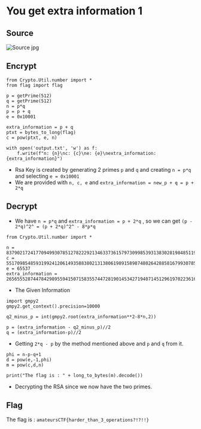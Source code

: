 # You get extra information 1

## Source

![Source jpg](source.jpg)

## Encrypt

```
from Crypto.Util.number import *
from flag import flag

p = getPrime(512)
q = getPrime(512)
n = p*q
p = p + q
e = 0x10001

extra_information = p + q
ptxt = bytes_to_long(flag)
c = pow(ptxt, e, n)

with open('output.txt', 'w') as f:
    f.write(f"n: {n}\nc: {c}\ne: {e}\nextra_information: {extra_information}")
```
- Rsa Key is created by generating 2 primes `p` and `q` and creating `n = p*q` and selecting `e = 0x10001`
- We are provided with `n, c, e` and `extra_information = new_p + q = p + 2*q`

## Decrypt

- We have `n = p*q` and `extra_information = p + 2*q` , so we can get `(p - 2*q)^2^ = (p + 2*q)^2^ - 8*p*q`

```
from Crypto.Util.number import *

n = 83790217241770949930785127822292134633736157973099853931383028198485119939022553589863171712515159590920355561620948287649289302675837892832944404211978967792836179441682795846147312001618564075776280810972021418434978269714364099297666710830717154344277019791039237445921454207967552782769647647208575607201
c = 55170985485931992412061493588380213138061989158987480264288581679930785576529127257790549531229734149688212171710561151529495719876972293968746590202214939126736042529012383384602168155329599794302309463019364103314820346709676184132071708770466649702573831970710420398772142142828226424536566463017178086577
e = 65537
extra_information = 26565552874478429895594150715835574472819014534271940714512961970223616824812349678207505829777946867252164956116701692701674023296773659395833735044077013
```
- The Given Information

```
import gmpy2
gmpy2.get_context().precision=10000

q2_minus_p = int(gmpy2.root(extra_information**2-8*n,2))

p = (extra_information - q2_minus_p)//2
q = (extra_information-p)//2
```
- Getting `2*q - p` by the method mentioned above and `p` and `q` from it.

```
phi = n-p-q+1
d = pow(e,-1,phi)
m = pow(c,d,n)

print("The flag is : " + long_to_bytes(m).decode())
```
- Decrypting the RSA since we now have the two primes.

## Flag

The flag is : `amateursCTF{harder_than_3_operations?!?!!}`